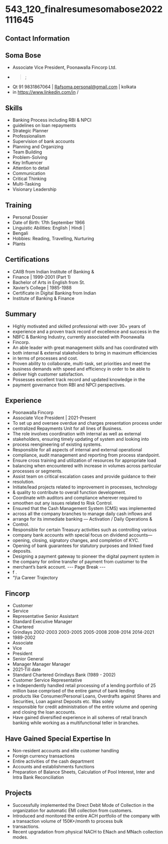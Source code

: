 # 543_120_finalresumesomabose2022111645

## Contact Information



## Soma Bose

* Associate Vice President, Poonawalla Fincorp Ltd.
* > ;
* Qt 91 9831867064 | Rafsoma.personal@gmail.com | kolkata
* in https://www.linkedin.com/in /


## Skills

* Banking Process including RBI & NPCI
* guidelines on loan repayments
* Strategic Planner
* Professionalism
* Supervision of bank accounts
* Planning and Organizing
* Team Building
* Problem-Solving
* Key Influencer
* Attention to detail
* Communication
* Critical Thinking
* Multi-Tasking
* Visionary Leadership


## Training

* Personal Dossier
* Date of Birth: 17th September 1966
* Linguistic Abilities: English | Hindi |
* Bengali
* Hobbies: Reading, Travelling, Nurturing
* Plants


## Certifications

* CAIIB from Indian Institute of Banking &
* Finance | 1999-2001 (Part 1)
* Bachelor of Arts in English from St.
* Xavier’s College | 1985-1988
* Certificate in Digital Banking from Indian
* Institute of Banking & Finance


## Summary

* Highly motivated and skilled professional with over 30+ years of
* experience and a proven track record of excellence and success in the
* NBFC & Banking Industry, currently associated with Poonawalla
* Fincorp.
* An able leader with great management skills and has coordinated with
* both internal & external stakeholders to bring in maximum efficiencies
* in terms of processes and cost.
* Proven ability to collaborate, multi-task, set priorities and meet the
* business demands with speed and efficiency in order to be able to
* deliver high customer satisfaction.
* Possesses excellent track record and updated knowledge in the
* payment governance from RBI and NPCI perspectives.


## Experience

* Poonawalla Fincorp
* Associate Vice President | 2021-Present
* To set up and oversee overdue and charges presentation process under
* centralized Repayments Unit for all lines of Business.
* The role involves coordination with internal as well as external
* stakeholders, ensuring timely updating of system and looking into
* process reengineering of existing systems.
* Responsible for all aspects of internal and external operational
* compliance, audit management and reporting from process standpoint.
* Ensure cross training and utilization of resources for appropriate load
* balancing when encountered with increase in volumes across particular
* processes or segments.
* Assist team on critical escalation cases and provide guidance to their
* resolution.
* Initiate/lead projects related to improvement in processes, technology
* & quality to contribute to overall function development.
* Coordinate with auditors and compliance wherever required to
* smoothen out any issues related to Risk Control.
* Ensured that the Cash Management System (CMS) was implemented
* across all the company branches to manage daily cash inflows and
* arrange for its immediate banking — Activation / Daily Operations &
* Control.
* Responsible for certain Treasury activities such as controlling various
* company bank accounts with special focus on dividend accounts—
* opening, closing, signatory changes, and completion of KYC.
* Opening of bank guarantees for statutory purposes and linked fixed
* deposits.
* Designing a payment gateway to pioneer the digital payment system in
* the company for online transfer of payment from customer to the
* merchant’s bank account.
--- Page Break ---
* f .
* “)\a Career Trajectory


## Fincorp

* Customer
* Service
* Representative Senior Assistant
* Standard Executive Manager
* Chartered
* Grindlays 2002-2003 2003-2005 2005-2008 2008-2014 2014-2021
* 1989-2002
* Associate
* Vice
* President
* Senior General
* Manager Manager Manager
* 2021-Till date
* Standard Chartered Grindlays Bank (1989 - 2002)
* Customer Service Representative
* e Independently handled retail processing of a lending portfolio of 25 million base comprised of the entire gamut of bank lending
* products like Consumer/Personal Loans, Overdrafts against Shares and Securities, Loan against Deposits etc. Was solely
* responsible for credit administration of the entire volume and opening and closing the loan accounts.
* Have gained diversified experience in all soheres of retail branch banking while working as a multifunctional teller in branches.


## Have Gained Special Expertise In

* Non-resident accounts and elite customer handling
* Foreign currency transactions
* Entire activities of the cash department
* Accounts and establishments functions
* Preparation of Balance Sheets, Calculation of Pool Interest, Inter and Intra Bank Reconciliation


## Projects

* Successfully implemented the Direct Debit Mode of Collection in the organization for automatic EMI collection from customers.
* Introduced and monitored the entire ACH portfolio of the company with a transaction volume of 150K+/month to process bulk
* transactions.
* Recent upgradation from physical NACH to ENach and MNach collection modes.

